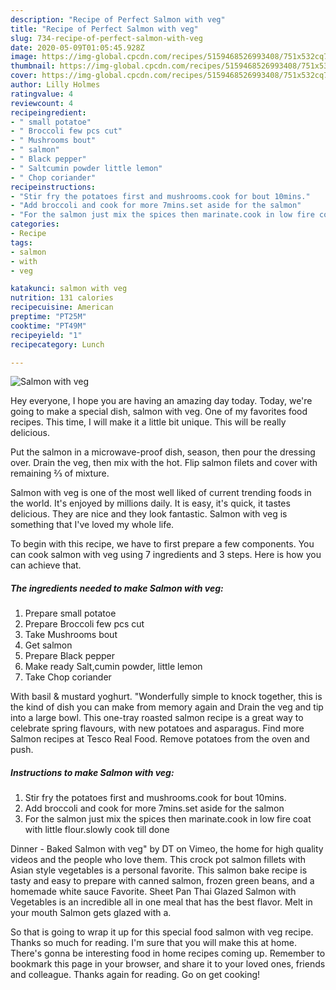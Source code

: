 ```yaml
---
description: "Recipe of Perfect Salmon with veg"
title: "Recipe of Perfect Salmon with veg"
slug: 734-recipe-of-perfect-salmon-with-veg
date: 2020-05-09T01:05:45.928Z
image: https://img-global.cpcdn.com/recipes/5159468526993408/751x532cq70/salmon-with-veg-recipe-main-photo.jpg
thumbnail: https://img-global.cpcdn.com/recipes/5159468526993408/751x532cq70/salmon-with-veg-recipe-main-photo.jpg
cover: https://img-global.cpcdn.com/recipes/5159468526993408/751x532cq70/salmon-with-veg-recipe-main-photo.jpg
author: Lilly Holmes
ratingvalue: 4
reviewcount: 4
recipeingredient:
- " small potatoe"
- " Broccoli few pcs cut"
- " Mushrooms bout"
- " salmon"
- " Black pepper"
- " Saltcumin powder little lemon"
- " Chop coriander"
recipeinstructions:
- "Stir fry the potatoes first and mushrooms.cook for bout 10mins."
- "Add broccoli and cook for more 7mins.set aside for the salmon"
- "For the salmon just mix the spices then marinate.cook in low fire coat with little flour.slowly cook till done"
categories:
- Recipe
tags:
- salmon
- with
- veg

katakunci: salmon with veg 
nutrition: 131 calories
recipecuisine: American
preptime: "PT25M"
cooktime: "PT49M"
recipeyield: "1"
recipecategory: Lunch

---
```



![Salmon with veg](https://img-global.cpcdn.com/recipes/5159468526993408/751x532cq70/salmon-with-veg-recipe-main-photo.jpg)

Hey everyone, I hope you are having an amazing day today. Today, we're going to make a special dish, salmon with veg. One of my favorites food recipes. This time, I will make it a little bit unique. This will be really delicious.

Put the salmon in a microwave-proof dish, season, then pour the dressing over. Drain the veg, then mix with the hot. Flip salmon filets and cover with remaining ⅔ of mixture.

Salmon with veg is one of the most well liked of current trending foods in the world. It's enjoyed by millions daily. It is easy, it's quick, it tastes delicious. They are nice and they look fantastic. Salmon with veg is something that I've loved my whole life.


To begin with this recipe, we have to first prepare a few components. You can cook salmon with veg using 7 ingredients and 3 steps. Here is how you can achieve that.

<!--inarticleads1-->

##### The ingredients needed to make Salmon with veg:

1. Prepare  small potatoe
1. Prepare  Broccoli few pcs cut
1. Take  Mushrooms bout
1. Get  salmon
1. Prepare  Black pepper
1. Make ready  Salt,cumin powder, little lemon
1. Take  Chop coriander


With basil &amp; mustard yoghurt. &#34;Wonderfully simple to knock together, this is the kind of dish you can make from memory again and Drain the veg and tip into a large bowl. This one-tray roasted salmon recipe is a great way to celebrate spring flavours, with new potatoes and asparagus. Find more Salmon recipes at Tesco Real Food. Remove potatoes from the oven and push. 

<!--inarticleads2-->

##### Instructions to make Salmon with veg:

1. Stir fry the potatoes first and mushrooms.cook for bout 10mins.
1. Add broccoli and cook for more 7mins.set aside for the salmon
1. For the salmon just mix the spices then marinate.cook in low fire coat with little flour.slowly cook till done


Dinner - Baked Salmon with veg&#34; by DT on Vimeo, the home for high quality videos and the people who love them. This crock pot salmon fillets with Asian style vegetables is a personal favorite. This salmon bake recipe is tasty and easy to prepare with canned salmon, frozen green beans, and a homemade white sauce Favorite. Sheet Pan Thai Glazed Salmon with Vegetables is an incredible all in one meal that has the best flavor. Melt in your mouth Salmon gets glazed with a. 

So that is going to wrap it up for this special food salmon with veg recipe. Thanks so much for reading. I'm sure that you will make this at home. There's gonna be interesting food in home recipes coming up. Remember to bookmark this page in your browser, and share it to your loved ones, friends and colleague. Thanks again for reading. Go on get cooking!
